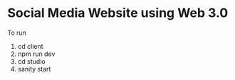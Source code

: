 # Social Media Website using Web 3.0
 To run
 1. cd client
 2. npm run dev
 3. cd studio
 4. sanity start
    
